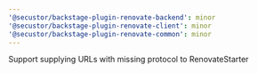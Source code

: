 ```yaml
---
'@secustor/backstage-plugin-renovate-backend': minor
'@secustor/backstage-plugin-renovate-client': minor
'@secustor/backstage-plugin-renovate-common': minor
---
```


Support supplying URLs with missing protocol to RenovateStarter

